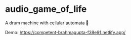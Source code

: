 # audio_game_of_life

A drum machine with cellular automata 🥁

Demo: https://competent-brahmagupta-f38e91.netlify.app/
